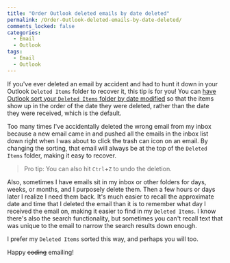 ```yaml
---
title: "Order Outlook deleted emails by date deleted"
permalink: /Order-Outlook-deleted-emails-by-date-deleted/
comments_locked: false
categories:
  - Email
  - Outlook
tags:
  - Email
  - Outlook
---
```


If you've ever deleted an email by accident and had to hunt it down in your Outlook `Deleted Items` folder to recover it, this tip is for you! You can [have Outlook sort your `Deleted Items` folder by date modified](https://www.extendoffice.com/documents/outlook/1740-outlook-sort-deleted-email-items-by-deleted-date.html#a1) so that the items show up in the order of the date they were deleted, rather than the date they were received, which is the default.

Too many times I've accidentally deleted the wrong email from my inbox because a new email came in and pushed all the emails in the inbox list down right when I was about to click the trash can icon on an email. By changing the sorting, that email will always be at the top of the `Deleted Items` folder, making it easy to recover.

> Pro tip: You can also hit `Ctrl`+`Z` to undo the deletion.

 Also, sometimes I have emails sit in my inbox or other folders for days, weeks, or months, and I purposely delete them. Then a few hours or days later I realize I need them back. It's much easier to recall the approximate date and time that I deleted the email than it is to remember what day I received the email on, making it easier to find in my `Deleted Items`. I know there's also the search functionality, but sometimes you can't recall text that was unique to the email to narrow the search results down enough.

I prefer my `Deleted Items` sorted this way, and perhaps you will too.

Happy <strike>coding</strike> emailing!
